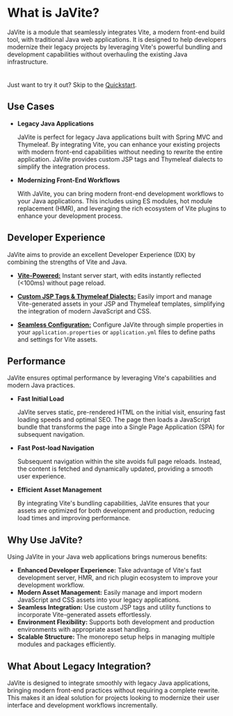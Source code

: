 # What is JaVite?

JaVite is a module that seamlessly integrates Vite, a modern front-end build tool, with traditional Java web applications. It is designed to help developers modernize their legacy projects by leveraging Vite's powerful bundling and development capabilities without overhauling the existing Java infrastructure.

<div class="tip custom-block" style="padding-top: 8px">

Just want to try it out? Skip to the [Quickstart](./index).

</div>

## Use Cases

- **Legacy Java Applications**

  JaVite is perfect for legacy Java applications built with Spring MVC and Thymeleaf. By integrating Vite, you can enhance your existing projects with modern front-end capabilities without needing to rewrite the entire application. JaVite provides custom JSP tags and Thymeleaf dialects to simplify the integration process.

- **Modernizing Front-End Workflows**

  With JaVite, you can bring modern front-end development workflows to your Java applications. This includes using ES modules, hot module replacement (HMR), and leveraging the rich ecosystem of Vite plugins to enhance your development process.

## Developer Experience

JaVite aims to provide an excellent Developer Experience (DX) by combining the strengths of Vite and Java.

- **[Vite-Powered:](https://vitejs.dev/)** Instant server start, with edits instantly reflected (<100ms) without page reload.

- **[Custom JSP Tags & Thymeleaf Dialects:](#path-to-usage)** Easily import and manage Vite-generated assets in your JSP and Thymeleaf templates, simplifying the integration of modern JavaScript and CSS.

- **[Seamless Configuration:](#path-to-configuration)** Configure JaVite through simple properties in your `application.properties` or `application.yml` files to define paths and settings for Vite assets.

## Performance

JaVite ensures optimal performance by leveraging Vite's capabilities and modern Java practices.

- **Fast Initial Load**

  JaVite serves static, pre-rendered HTML on the initial visit, ensuring fast loading speeds and optimal SEO. The page then loads a JavaScript bundle that transforms the page into a Single Page Application (SPA) for subsequent navigation.

- **Fast Post-load Navigation**

  Subsequent navigation within the site avoids full page reloads. Instead, the content is fetched and dynamically updated, providing a smooth user experience.

- **Efficient Asset Management**

  By integrating Vite's bundling capabilities, JaVite ensures that your assets are optimized for both development and production, reducing load times and improving performance.

## Why Use JaVite?

Using JaVite in your Java web applications brings numerous benefits:

- **Enhanced Developer Experience:** Take advantage of Vite's fast development server, HMR, and rich plugin ecosystem to improve your development workflow.
- **Modern Asset Management:** Easily manage and import modern JavaScript and CSS assets into your legacy applications.
- **Seamless Integration:** Use custom JSP tags and utility functions to incorporate Vite-generated assets effortlessly.
- **Environment Flexibility:** Supports both development and production environments with appropriate asset handling.
- **Scalable Structure:** The monorepo setup helps in managing multiple modules and packages efficiently.

## What About Legacy Integration?

JaVite is designed to integrate smoothly with legacy Java applications, bringing modern front-end practices without requiring a complete rewrite. This makes it an ideal solution for projects looking to modernize their user interface and development workflows incrementally.
